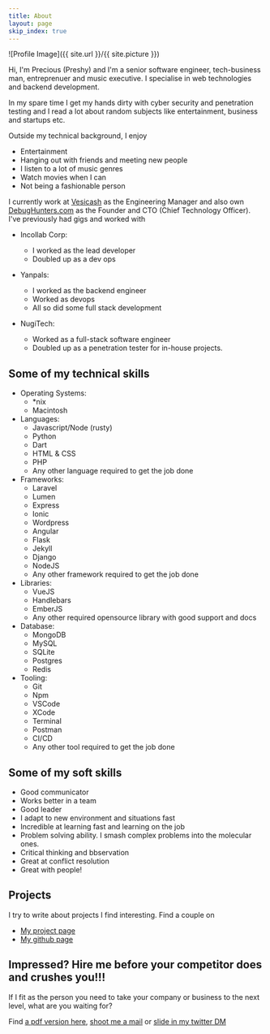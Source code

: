 ```yaml
---
title: About
layout: page
skip_index: true
---
```

![Profile Image]({{ site.url }}/{{ site.picture }})

Hi, I'm Precious (Preshy) and I'm a senior software engineer, tech-business man, entreprenuer and music executive. I specialise in web technologies and backend development. 

In my spare time I get my hands dirty with cyber security and penetration testing 
and I read a lot about random subjects like entertainment, business and startups etc.  

Outside my technical background, I enjoy
- Entertainment
- Hanging out with friends and meeting new people
- I listen to a lot of music genres
- Watch movies when I can
- Not being a fashionable person

I currently work at [Vesicash](https://vesicash.com) as the Engineering Manager and also own [DebugHunters.com](https://debughunters.com) as the Founder and CTO (Chief Technology Officer). I've previously had gigs and worked with

- Incollab Corp:
	- I worked as the lead developer
	- Doubled up as a dev ops

- Yanpals:
	- I worked as the backend engineer
	- Worked as devops
	- All so did some full stack development

- NugiTech:
	- Worked as a full-stack software engineer
	- Doubled up as a penetration tester for in-house projects.

## Some of my technical skills
- Operating Systems:
	- *nix
	- Macintosh
- Languages:
	- Javascript/Node (rusty)
	- Python
	- Dart
	- HTML & CSS
	- PHP
	- Any other language required to get the job done
- Frameworks:
	- Laravel
	- Lumen
	- Express
	- Ionic
	- Wordpress
	- Angular
	- Flask
	- Jekyll
	- Django
	- NodeJS
	- Any other framework required to get the job done
- Libraries:
	- VueJS
	- Handlebars
	- EmberJS
	- Any other required opensource library with good support and docs
- Database:
	- MongoDB
	- MySQL
	- SQLite
	- Postgres
	- Redis
- Tooling:
	- Git
	- Npm
	- VSCode
	- XCode
	- Terminal
	- Postman
	- CI/CD
	- Any other tool required to get the job done

## Some of my soft skills
- Good communicator
- Works better in a team
- Good leader
- I adapt to new environment and situations fast
- Incredible at learning fast and learning on the job
- Problem solving ability. I smash complex problems into the molecular ones.
- Critical thinking and bbservation
- Great at conflict resolution
- Great with people!

## Projects
I try to write about projects I find interesting. Find a couple on
- [My project page](/projects)  
- [My github page](https://github.com/Preshy)  

## Impressed? Hire me before your competitor does and crushes you!!!
If I fit as the person you need to take your company or business to the next level, what are you waiting for?

Find [a pdf version here](https://masterpreshy.com/resume.pdf), [shoot me a mail](mailto:masterpreshy1@gmail.com) or [slide in my twitter DM](https://twitter.com/devpreshy)  

